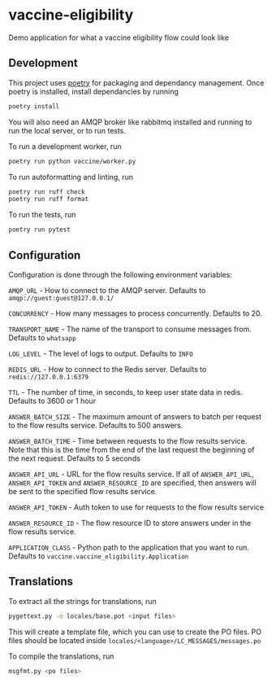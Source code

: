 # vaccine-eligibility
Demo application for what a vaccine eligibility flow could look like

## Development
This project uses [poetry](https://python-poetry.org/docs/) for packaging and dependancy
management. Once poetry is installed, install dependancies by running
```bash
poetry install
```

You will also need an AMQP broker like rabbitmq installed and running to run the local
server, or to run tests.

To run a development worker, run
```bash
poetry run python vaccine/worker.py
```

To run autoformatting and linting, run
```bash
poetry run ruff check
poetry run ruff format
```

To run the tests, run
```bash
poetry run pytest
```

## Configuration
Configuration is done through the following environment variables:

`AMQP_URL` - How to connect to the AMQP server. Defaults to
`amqp://guest:guest@127.0.0.1/`

`CONCURRENCY` - How many messages to process concurrently. Defaults to 20.

`TRANSPORT_NAME` - The name of the transport to consume messages from. Defaults to
`whatsapp`

`LOG_LEVEL` - The level of logs to output. Defaults to `INFO`

`REDIS_URL` - How to connect to the Redis server. Defaults to `redis://127.0.0.1:6379`

`TTL` - The number of time, in seconds, to keep user state data in redis. Defaults to
3600 or 1 hour

`ANSWER_BATCH_SIZE` - The maximum amount of answers to batch per request to the flow
results service. Defaults to 500 answers.

`ANSWER_BATCH_TIME` - Time between requests to the flow results service. Note that this
is the time from the end of the last request the beginning of the next request. Defaults
to 5 seconds

`ANSWER_API_URL` - URL for the flow results service. If all of `ANSWER_API_URL`,
`ANSWER_API_TOKEN` and `ANSWER_RESOURCE_ID` are specified, then answers will be sent
to the specified flow results service.

`ANSWER_API_TOKEN` - Auth token to use for requests to the flow results service

`ANSWER_RESOURCE_ID` - The flow resource ID to store answers under in the flow results
service.

`APPLICATION_CLASS` - Python path to the application that you want to run. Defaults to
`vaccine.vaccine_eligibility.Application`


## Translations
To extract all the strings for translations, run
```bash
pygettext.py -o locales/base.pot <input files>
```
This will create a template file, which you can use to create the PO files. PO files
should be located inside `locales/<language>/LC_MESSAGES/messages.po`

To compile the translations, run
```bash
msgfmt.py <po files>
```

